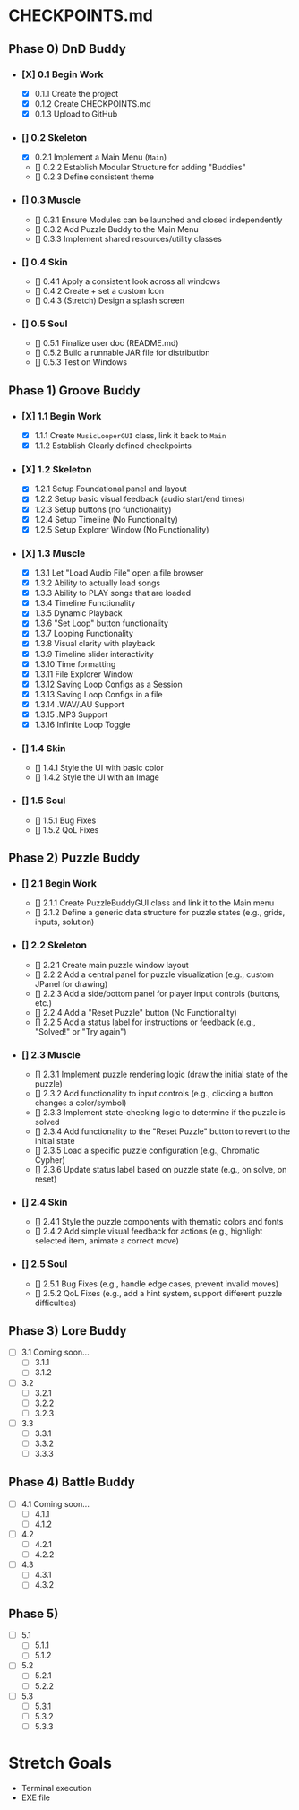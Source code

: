 # CHECKPOINTS.md

## Phase 0) DnD Buddy

- ### [X] 0.1 Begin Work
    - [X] 0.1.1 Create the project
    - [X] 0.1.2 Create CHECKPOINTS.md
    - [X] 0.1.3 Upload to GitHub
- ### [] 0.2 Skeleton
    - [X] 0.2.1 Implement a Main Menu (`Main`)
    - [] 0.2.2 Establish Modular Structure for adding "Buddies"
    - [] 0.2.3 Define consistent theme
- ### [] 0.3 Muscle
    - [] 0.3.1 Ensure Modules can be launched and closed independently
    - [] 0.3.2 Add Puzzle Buddy to the Main Menu
    - [] 0.3.3 Implement shared resources/utility classes
- ### [] 0.4 Skin
    - [] 0.4.1 Apply a consistent look across all windows
    - [] 0.4.2 Create + set a custom Icon
    - [] 0.4.3 (Stretch) Design a splash screen
- ### [] 0.5 Soul
    - [] 0.5.1 Finalize user doc (README.md)
    - [] 0.5.2 Build a runnable JAR file for distribution
    - [] 0.5.3 Test on Windows

## Phase 1) Groove Buddy

- ### [X] 1.1 Begin Work
    - [X] 1.1.1 Create `MusicLooperGUI` class, link it back to `Main`
    - [X] 1.1.2 Establish Clearly defined checkpoints
- ### [X] 1.2 Skeleton
    - [X] 1.2.1 Setup Foundational panel and layout
    - [X] 1.2.2 Setup basic visual feedback (audio start/end times)
    - [X] 1.2.3 Setup buttons (no functionality)
    - [X] 1.2.4 Setup Timeline (No Functionality)
    - [X] 1.2.5 Setup Explorer Window (No Functionality)
- ### [X] 1.3 Muscle
    - [X] 1.3.1 Let "Load Audio File" open a file browser
    - [X] 1.3.2 Ability to actually load songs
    - [X] 1.3.3 Ability to PLAY songs that are loaded
    - [X] 1.3.4 Timeline Functionality
    - [X] 1.3.5 Dynamic Playback
    - [X] 1.3.6 "Set Loop" button functionality
    - [X] 1.3.7 Looping Functionality
    - [X] 1.3.8 Visual clarity with playback
    - [X] 1.3.9 Timeline slider interactivity
    - [X] 1.3.10 Time formatting
    - [X] 1.3.11 File Explorer Window
    - [X] 1.3.12 Saving Loop Configs as a Session
    - [X] 1.3.13 Saving Loop Configs in a file
    - [X] 1.3.14 .WAV/.AU Support
    - [X] 1.3.15 .MP3 Support
    - [X] 1.3.16 Infinite Loop Toggle
- ### [] 1.4 Skin
    - [] 1.4.1 Style the UI with basic color
    - [] 1.4.2 Style the UI with an Image
- ### [] 1.5 Soul
    - [] 1.5.1 Bug Fixes
    - [] 1.5.2 QoL Fixes

## Phase 2) Puzzle Buddy

- ### [] 2.1 Begin Work
    - [] 2.1.1 Create PuzzleBuddyGUI class and link it to the Main menu
    - [] 2.1.2 Define a generic data structure for puzzle states (e.g., grids, inputs, solution)

- ### [] 2.2 Skeleton
    - [] 2.2.1 Create main puzzle window layout
    - [] 2.2.2 Add a central panel for puzzle visualization (e.g., custom JPanel for drawing)
    - [] 2.2.3 Add a side/bottom panel for player input controls (buttons, etc.)
    - [] 2.2.4 Add a "Reset Puzzle" button (No Functionality)
    - [] 2.2.5 Add a status label for instructions or feedback (e.g., "Solved!" or "Try again")

- ### [] 2.3 Muscle
    - [] 2.3.1 Implement puzzle rendering logic (draw the initial state of the puzzle)
    - [] 2.3.2 Add functionality to input controls (e.g., clicking a button changes a color/symbol)
    - [] 2.3.3 Implement state-checking logic to determine if the puzzle is solved
    - [] 2.3.4 Add functionality to the "Reset Puzzle" button to revert to the initial state
    - [] 2.3.5 Load a specific puzzle configuration (e.g., Chromatic Cypher)
    - [] 2.3.6 Update status label based on puzzle state (e.g., on solve, on reset)

- ### [] 2.4 Skin
    - [] 2.4.1 Style the puzzle components with thematic colors and fonts
    - [] 2.4.2 Add simple visual feedback for actions (e.g., highlight selected item, animate a correct move)

- ### [] 2.5 Soul
    - [] 2.5.1 Bug Fixes (e.g., handle edge cases, prevent invalid moves)
    - [] 2.5.2 QoL Fixes (e.g., add a hint system, support different puzzle difficulties)

## Phase 3) Lore Buddy

- [ ] 3.1 Coming soon...
    - [ ] 3.1.1
    - [ ] 3.1.2
- [ ] 3.2
    - [ ] 3.2.1
    - [ ] 3.2.2
    - [ ] 3.2.3
- [ ] 3.3
    - [ ] 3.3.1
    - [ ] 3.3.2
    - [ ] 3.3.3

## Phase 4) Battle Buddy

- [ ] 4.1 Coming soon...
    - [ ] 4.1.1
    - [ ] 4.1.2
- [ ] 4.2
    - [ ] 4.2.1
    - [ ] 4.2.2
- [ ] 4.3
    - [ ] 4.3.1
    - [ ] 4.3.2

## Phase 5)

- [ ] 5.1
    - [ ] 5.1.1
    - [ ] 5.1.2
- [ ] 5.2
    - [ ] 5.2.1
    - [ ] 5.2.2
- [ ] 5.3
    - [ ] 5.3.1
    - [ ] 5.3.2
    - [ ] 5.3.3

# Stretch Goals

- Terminal execution
- EXE file 